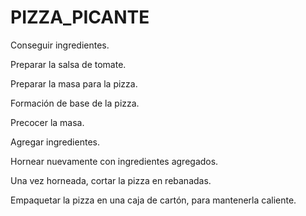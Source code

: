 # PIZZA_PICANTE
Conseguir ingredientes.

Preparar la salsa de tomate.

Preparar la masa para la pizza.

Formación de base de la pizza.

Precocer la masa.

Agregar ingredientes.

Hornear nuevamente con ingredientes agregados.

Una vez horneada, cortar la pizza en rebanadas.

Empaquetar la pizza en una caja de cartón, para mantenerla caliente.
